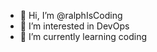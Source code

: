 - 👋 Hi, I’m @ralphIsCoding
- 👀 I’m interested in DevOps
- 🌱 I’m currently learning coding

<!---
ralphIsCoding/ralphIsCoding is a ✨ special ✨ repository because its `README.md` (this file) appears on your GitHub profile.
You can click the Preview link to take a look at your changes.
--->

